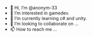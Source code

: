 - 👋 Hi, I’m @anonym-33
- 👀 I’m interested in gamedev.
- 🌱 I’m currently learning c# and unity.
- 💞️ I’m looking to collaborate on ...
- 📫 How to reach me ...
